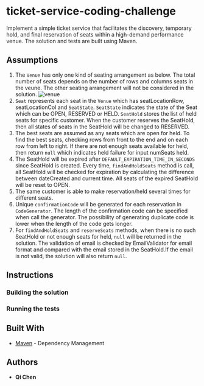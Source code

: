 # ticket-service-coding-challenge

Implement a simple ticket service that facilitates the discovery, temporary hold, and final reservation of seats within a high-demand performance venue.
The solution and tests are built using Maven.

## Assumptions
1. The `Venue` has only one kind of seating arrangement as below. The total number of seats depends on the number of rows and columns   seats in the veune. The other seating arrangement will not be considered in the solution.
   ![venue](https://user-images.githubusercontent.com/8053385/40327686-d7275a9e-5d11-11e8-9de5-1821be4d4369.PNG)
2. `Seat` represents each seat in the `Venue` which has seatLocationRow, seatLocationCol and `SeatState`. `SeatState` indicates the state of the Seat which can be OPEN, RESERVED or HELD. `SeatHold` stores the list of held seats for specific customer. When the customer reserves the SeatHold, then all states of seats in the SeatHold will be changed to RESERVED.
3. The best seats are assumed as any seats which are open for held. To find the best seats, checking rows from front to the end and on each row from left to right. If there are not enough seats available for held, then return `null` which indicates held failure for input numSeats held.
4. The SeatHold will be expired after `DEFAULT_EXPIRATION_TIME_IN_SECONDS` since SeatHold is created. Every time, `findAndHoldSeats` method is call, all SeatHold will be checked for expiration by calculating the difference between dateCreated and current time. All seats of the expired SeatHold will be reset to OPEN. 
5. The same customer is able to make reservation/held several times for different seats.
6. Unique `confirmationCode` will be generated for each reservation in `CodeGenerator`. The length of the confirmation code can be specified when call the generator. The possibility of generating duplicate code is lower when the length of the code gets longer.
7. For `findAndHoldSeats` and `reserveSeats` methods, when there is no such SeatHold or not enough seats for held, `null` will be returned in the solution. The validation of email is checked by EmailValidator for email format and compared with the email stored in the SeatHold.If the email is not valid, the solution will also return `null`.

## Instructions
### Building the solution

### Running the tests

## Built With
* [Maven](https://maven.apache.org/) - Dependency Management

## Authors

* **Qi Chen** 
